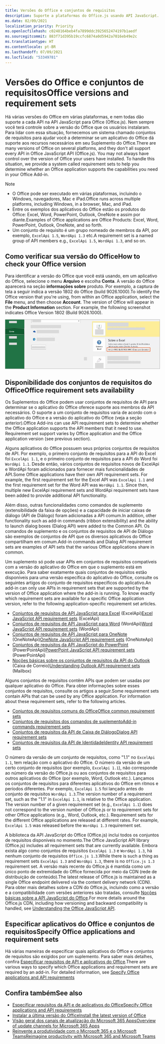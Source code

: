 ```yaml
---
title: Versões do Office e conjuntos de requisitos
description: Suporte a plataformas do Office.js usando API JavaScript.
ms.date: 02/09/2021
localization_priority: Priority
ms.openlocfilehash: c0248164beb4fa7899ddc3925652474197b1aedf
ms.sourcegitcommit: 883f71d395b19ccfc6874a0d5942a7016eb49e2c
ms.translationtype: HT
ms.contentlocale: pt-BR
ms.lasthandoff: 07/09/2021
ms.locfileid: "53349781"
---
```

# <a name="office-versions-and-requirement-sets"></a><span data-ttu-id="c7e80-103">Versões do Office e conjuntos de requisitos</span><span class="sxs-lookup"><span data-stu-id="c7e80-103">Office versions and requirement sets</span></span>

<span data-ttu-id="c7e80-p101">Há várias versões do Office em várias plataformas, e nem todas dão suporte a cada API na API JavaScript para Office (Office.js). Nem sempre você terá controle sobre a versão do Office que os usuários instalaram.  Para lidar com essa situação, fornecemos um sistema chamado conjuntos de requisitos para ajudar você a determinar se um aplicativo do Office dá suporte aos recursos necessários em seu Suplemento do Office.</span><span class="sxs-lookup"><span data-stu-id="c7e80-p101">There are many versions of Office on several platforms, and they don't all support every API in Office JavaScript API (Office.js). You may not always have control over the version of Office your users have installed.  To handle this situation, we provide a system called requirement sets to help you determine whether an Office application supports the capabilities you need in your Office Add-in.</span></span> 

> [!NOTE]
> - <span data-ttu-id="c7e80-107">O Office pode ser executado em várias plataformas, incluindo o Windows, navegadores, Mac e iPad.</span><span class="sxs-lookup"><span data-stu-id="c7e80-107">Office runs across multiple platforms, including Windows, in a browser, Mac, and iPad.</span></span>
> - <span data-ttu-id="c7e80-108">Entre os exemplos dos aplicativos do Office estão os produtos do Office: Excel, Word, PowerPoint, Outlook, OneNote e assim por diante.</span><span class="sxs-lookup"><span data-stu-id="c7e80-108">Examples of Office applications are Office Products: Excel, Word, PowerPoint, Outlook, OneNote, and so forth.</span></span>  
> - <span data-ttu-id="c7e80-109">Um conjunto de requisito é um grupo nomeado de membros da API, por exemplo, `ExcelApi 1.5`, `WordApi 1.3` etc.</span><span class="sxs-lookup"><span data-stu-id="c7e80-109">A requirement set is a named group of API members e.g., `ExcelApi 1.5`, `WordApi 1.3`, and so on.</span></span>  

## <a name="how-to-check-your-office-version"></a><span data-ttu-id="c7e80-110">Como verificar sua versão do Office</span><span class="sxs-lookup"><span data-stu-id="c7e80-110">How to check your Office version</span></span>

<span data-ttu-id="c7e80-p102">Para identificar a versão do Office que você está usando, em um aplicativo do Office, selecione o menu **Arquivo** e escolha **Conta**. A versão do Office aparecerá na seção **informações sobre** produto. Por exemplo, a captura de tela a seguir indica a versão 1802 do Office (build 9026.1000).</span><span class="sxs-lookup"><span data-stu-id="c7e80-p102">To identify the Office version that you're using, from within an Office application, select the **File** menu, and then choose **Account**. The version of Office will appear in the **Product Information** section. For example, the following screenshot indicates Office Version 1802 (Build 9026.1000).</span></span>

![Verificar sua versão do Office.](../images/office-version.png)

## <a name="office-requirement-sets-availability"></a><span data-ttu-id="c7e80-115">Disponibilidade dos conjuntos de requisitos do Office</span><span class="sxs-lookup"><span data-stu-id="c7e80-115">Office requirement sets availability</span></span>

<span data-ttu-id="c7e80-p103">Os Suplementos do Office podem usar conjuntos de requisitos de API para determinar se o aplicativo do Office oferece suporte aos membros da API necessários. O suporte a um conjunto de requisitos varia de acordo com o aplicativo do Office e a versão do aplicativo do Office (veja a seção anterior).</span><span class="sxs-lookup"><span data-stu-id="c7e80-p103">Office Add-ins can use API requirement sets to determine whether the Office application supports the API members that it need to use. Requirement set support varies by Office application and the Office application version (see previous section).</span></span>

<span data-ttu-id="c7e80-p104">Alguns aplicativos do Office possuem seus próprios conjuntos de requisitos de API. Por exemplo, o primeiro conjunto de requisitos para a API do Excel foi `ExcelApi 1.1`, e o primeiro conjunto de requisitos para a API do Word foi `WordApi 1.1`. Desde então, vários conjuntos de requisitos novos de ExcelApi e WordApi foram adicionados para fornecer mais funcionalidades de API.</span><span class="sxs-lookup"><span data-stu-id="c7e80-p104">Some Office applications have their own API requirement sets. For example, the first requirement set for the Excel API was `ExcelApi 1.1` and the first requirement set for the Word API was `WordApi 1.1`. Since then, multiple new ExcelApi requirement sets and WordApi requirement sets have been added to provide additional API functionality.</span></span>

<span data-ttu-id="c7e80-121">Além disso, outras funcionalidades como comandos de suplemento (extensibilidade da faixa de opções) e a capacidade de iniciar caixas de diálogo (API de Diálogo) foram adicionadas a API comum.</span><span class="sxs-lookup"><span data-stu-id="c7e80-121">In addition, other functionality such as add-in commands (ribbon extensibility) and the ability to launch dialog boxes (Dialog API) were added to the Common API.</span></span> <span data-ttu-id="c7e80-122">Os comandos de suplemento e os conjuntos de requisitos de API de Diálogo são exemplos de conjuntos de API que os diversos aplicativos do Office compartilham em comum.</span><span class="sxs-lookup"><span data-stu-id="c7e80-122">Add-in commands and Dialog API requirement sets are examples of API sets that the various Office applications share in common.</span></span>

<span data-ttu-id="c7e80-p106">Um suplemento só pode usar APIs em conjuntos de requisitos compatíveis com a versão do aplicativo do Office em que o suplemento está em execução. Para saber exatamente quais conjuntos de requisitos estão disponíveis para uma versão específica do aplicativo do Office, consulte os seguintes artigos do conjunto de requisitos específicos do aplicativo.</span><span class="sxs-lookup"><span data-stu-id="c7e80-p106">An add-in can only use APIs in requirement sets that are supported by the version of Office application where the add-in is running. To know exactly which requirement sets are available for a specific Office application version, refer to the following application-specific requirement set articles.</span></span>

- <span data-ttu-id="c7e80-125">[Conjuntos de requisitos de API JavaScript para Excel](../reference/requirement-sets/excel-api-requirement-sets.md) (ExcelApi)</span><span class="sxs-lookup"><span data-stu-id="c7e80-125">[Excel JavaScript API requirement sets](../reference/requirement-sets/excel-api-requirement-sets.md) (ExcelApi)</span></span>
- <span data-ttu-id="c7e80-126">[Conjuntos de requisitos de API JavaScript para Word](../reference/requirement-sets/word-api-requirement-sets.md) (WordApi)</span><span class="sxs-lookup"><span data-stu-id="c7e80-126">[Word JavaScript API requirement sets](../reference/requirement-sets/word-api-requirement-sets.md) (WordApi)</span></span>
- <span data-ttu-id="c7e80-127">[Conjuntos de requisitos de API JavaScript para OneNote](../reference/requirement-sets/onenote-api-requirement-sets.md) (OneNoteApi)</span><span class="sxs-lookup"><span data-stu-id="c7e80-127">[OneNote JavaScript API requirement sets](../reference/requirement-sets/onenote-api-requirement-sets.md) (OneNoteApi)</span></span>
- <span data-ttu-id="c7e80-128">[Conjuntos de requisitos da API JavaScript do PowerPoint](../reference/requirement-sets/powerpoint-api-requirement-sets.md) (PowerPointApi)</span><span class="sxs-lookup"><span data-stu-id="c7e80-128">[PowerPoint JavaScript API requirement sets](../reference/requirement-sets/powerpoint-api-requirement-sets.md) (PowerPointApi)</span></span>
- <span data-ttu-id="c7e80-129">[Noções básicas sobre os conjuntos de requisitos da API do Outlook](../reference/requirement-sets/outlook-api-requirement-sets.md) (Caixa de Correio)</span><span class="sxs-lookup"><span data-stu-id="c7e80-129">[Understanding Outlook API requirement sets](../reference/requirement-sets/outlook-api-requirement-sets.md) (Mailbox)</span></span>

<span data-ttu-id="c7e80-p107">Alguns conjuntos de requisitos contêm APIs que podem ser usadas por qualquer aplicativo do Office. Para obter informações sobre esses conjuntos de requisitos, consulte os artigos a seguir.</span><span class="sxs-lookup"><span data-stu-id="c7e80-p107">Some requirement sets contain APIs that can be used by any Office application. For information about these requirement sets, refer to the following articles.</span></span>

- [<span data-ttu-id="c7e80-132">Conjuntos de requisitos comuns do Office</span><span class="sxs-lookup"><span data-stu-id="c7e80-132">Office common requirement sets</span></span>](../reference/requirement-sets/office-add-in-requirement-sets.md)
- [<span data-ttu-id="c7e80-133">Conjuntos de requisitos dos comandos de suplemento</span><span class="sxs-lookup"><span data-stu-id="c7e80-133">Add-in commands requirement sets</span></span>](../reference/requirement-sets/add-in-commands-requirement-sets.md)
- [<span data-ttu-id="c7e80-134">Conjuntos de requisitos da API de Caixa de Diálogo</span><span class="sxs-lookup"><span data-stu-id="c7e80-134">Dialog API requirement sets</span></span>](../reference/requirement-sets/dialog-api-requirement-sets.md)
- [<span data-ttu-id="c7e80-135">Conjuntos de requisitos da API de Identidade</span><span class="sxs-lookup"><span data-stu-id="c7e80-135">Identity API requirement sets</span></span>](../reference/requirement-sets/identity-api-requirement-sets.md)

<span data-ttu-id="c7e80-p108">O número da versão de um conjunto de requisitos, como "1.1" no `ExcelApi 1.1`, tem relação com o aplicativo do Office. O número da versão de um certo conjunto de requisitos (por exemplo, `ExcelApi 1.1`), não corresponde ao número da versão do Office.js ou aos conjuntos de requisitos para outros aplicativos do Office (por exemplo, Word, Outlook etc.).  Lançamos os conjuntos de requisitos para diferentes aplicativos do Office em ritmos e períodos diferentes. Por exemplo, `ExcelApi 1.5` foi lançado antes do conjunto de requisitos `WordApi 1.3`.</span><span class="sxs-lookup"><span data-stu-id="c7e80-p108">The version number of a requirement set, such as the "1.1" in `ExcelApi 1.1`, is relative to the Office application. The version number of a given requirement set (e.g., `ExcelApi 1.1`) does not correspond to the version number of Office.js or to requirement sets for other Office applications (e.g., Word, Outlook, etc.).  Requirement sets for the different Office applications are released at different rates. For example, `ExcelApi 1.5` was released before the `WordApi 1.3` requirement set.</span></span>


<span data-ttu-id="c7e80-140">A biblioteca da API JavaScript do Office (Office.js) inclui todos os conjuntos de requisitos disponíveis no momento.</span><span class="sxs-lookup"><span data-stu-id="c7e80-140">The Office JavaScript API library (Office.js) includes all requirement sets that are currently available.</span></span> <span data-ttu-id="c7e80-141">Embora exista algo como conjuntos de requisitos `ExcelApi 1.3` e `WordApi 1.3`, há nenhum conjunto de requisitos `Office.js 1.3`.</span><span class="sxs-lookup"><span data-stu-id="c7e80-141">While there is such a thing as requirement sets `ExcelApi 1.3` and `WordApi 1.3`, there is no `Office.js 1.3` requirement set.</span></span> <span data-ttu-id="c7e80-142">A versão mais recente do Office.js é mantida como um único ponto de extremidade do Office fornecida por meio da CDN (rede de distribuição de conteúdo).</span><span class="sxs-lookup"><span data-stu-id="c7e80-142">The latest release of Office.js is maintained as a single Office endpoint delivered via the content delivery network (CDN).</span></span> <span data-ttu-id="c7e80-143">Para obter mais detalhes sobre a CDN do Office.js, incluindo como a versão e a compatibilidade com versões anteriores são tratadas, consulte [Noções básicas sobre a API JavaScript do Office](../develop/understanding-the-javascript-api-for-office.md).</span><span class="sxs-lookup"><span data-stu-id="c7e80-143">For more details around the Office.js CDN, including how versioning and backward compatibility is handled, see [Understanding the Office JavaScript API](../develop/understanding-the-javascript-api-for-office.md).</span></span>

## <a name="specify-office-applications-and-requirement-sets"></a><span data-ttu-id="c7e80-144">Especificar aplicativos do Office e conjuntos de requisitos</span><span class="sxs-lookup"><span data-stu-id="c7e80-144">Specify Office applications and requirement sets</span></span>

<span data-ttu-id="c7e80-p110">Há várias maneiras de especificar quais aplicativos do Office e conjuntos de requisitos são exigidos por um suplemento.  Para saber mais detalhes, confira [Especificar requisitos de API e aplicativos do Office](../develop/specify-office-hosts-and-api-requirements.md).</span><span class="sxs-lookup"><span data-stu-id="c7e80-p110">There are various ways to specify which Office applications and requirement sets are required by an add-in.  For detailed information, see [Specify Office applications and API requirements](../develop/specify-office-hosts-and-api-requirements.md)</span></span>

## <a name="see-also"></a><span data-ttu-id="c7e80-147">Confira também</span><span class="sxs-lookup"><span data-stu-id="c7e80-147">See also</span></span>

- [<span data-ttu-id="c7e80-148">Especificar requisitos da API e de aplicativos do Office</span><span class="sxs-lookup"><span data-stu-id="c7e80-148">Specify Office applications and API requirements</span></span>](../develop/specify-office-hosts-and-api-requirements.md)
- [<span data-ttu-id="c7e80-149">Instalar a última versão do Office</span><span class="sxs-lookup"><span data-stu-id="c7e80-149">Install the latest version of Office</span></span>](../develop/install-latest-office-version.md)
- [<span data-ttu-id="c7e80-150">Visão geral dos canais de atualização do Microsoft 365 Apps</span><span class="sxs-lookup"><span data-stu-id="c7e80-150">Overview of update channels for Microsoft 365 Apps</span></span>](/deployoffice/overview-of-update-channels-for-office-365-proplus)
- [<span data-ttu-id="c7e80-151">Reinvente a produtividade com o Microsoft 365 e o Microsoft Teams</span><span class="sxs-lookup"><span data-stu-id="c7e80-151">Reimagine productivity with Microsoft 365 and Microsoft Teams</span></span>](https://products.office.com/compare-all-microsoft-office-products?tab=2)
